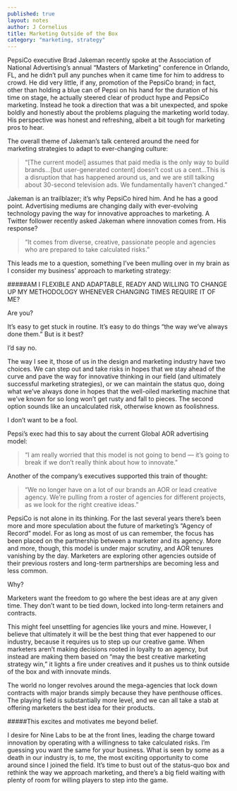 ```yaml
---
published: true
layout: notes
author: J Cornelius
title: Marketing Outside of the Box
category: "marketing, strategy"
---
```


PepsiCo executive Brad Jakeman recently spoke at the Association of National Advertising’s annual “Masters of Marketing” conference in Orlando, FL, and he didn’t pull any punches when it came time for him to address to crowd. He did very little, if any, promotion of the PepsiCo brand; in fact, other than holding a blue can of Pepsi on his hand for the duration of his time on stage, he actually steered clear of product hype and PepsiCo marketing. Instead he took a direction that was a bit unexpected, and spoke boldly and honestly about the problems plaguing the marketing world today. His perspective was honest and refreshing, albeit a bit tough for marketing pros to hear.

The overall theme of Jakeman’s talk centered around the need for marketing strategies to adapt to ever-changing culture:

> “[The current model] assumes that paid media is the only way to build brands…[but user-generated content] doesn’t cost us a cent...This is a disruption that has happened around us, and we are still talking about 30-second television ads. We fundamentally haven’t changed.”

Jakeman is an trailblazer; it’s why PepsiCo hired him. And he has a good point. Advertising mediums are changing daily with ever-evolving technology paving the way for innovative approaches to marketing. A Twitter follower recently asked Jakeman where innovation comes from. His response?

> “It comes from diverse, creative, passionate people and agencies who are prepared to take calculated risks.”

This leads me to a question, something I’ve been mulling over in my brain as I consider my business’ approach to marketing strategy:

#####AM I FLEXIBLE AND ADAPTABLE, READY AND WILLING TO CHANGE UP MY METHODOLOGY WHENEVER CHANGING TIMES REQUIRE IT OF ME?

Are you?

It’s easy to get stuck in routine. It’s easy to do things “the way we’ve always done them.” But is it best?

I’d say no.

The way I see it, those of us in the design and marketing industry have two choices. We can step out and take risks in hopes that we stay ahead of the curve and pave the way for innovative thinking in our field (and ultimately successful marketing strategies), or we can maintain the status quo, doing what we’ve always done in hopes that the well-oiled marketing machine that we’ve known for so long won’t get rusty and fall to pieces. The second option sounds like an uncalculated risk, otherwise known as foolishness. 

I don’t want to be a fool.

Pepsi’s exec had this to say about the current Global AOR advertising model:

> “I am really worried that this model is not going to bend — it’s going to break if we don’t really think about how to innovate.”

Another of the company’s executives supported this train of thought:

> “We no longer have on a lot of our brands an AOR or lead creative agency. We’re pulling from a roster of agencies for different projects, as we look for the right creative ideas.”

PepsiCo is not alone in its thinking. For the last several years there’s been more and more speculation about the future of marketing’s “Agency of Record” model. For as long as most of us can remember, the focus has been placed on the partnership between a marketer and its agency. More and more, though, this model is under major scrutiny, and AOR tenures vanishing by the day. Marketers are exploring other agencies outside of their previous rosters and long-term partnerships are becoming less and less common. 

Why?

Marketers want the freedom to go where the best ideas are at any given time. They don’t want to be tied down, locked into long-term retainers and contracts.

This might feel unsettling for agencies like yours and mine. However, I believe that ultimately it will be the best thing that ever happened to our industry, because it requires us to step up our creative game. When marketers aren’t making decisions rooted in loyalty to an agency, but instead are making them based on “may the best creative marketing strategy win,” it lights a fire under creatives and it pushes us to think outside of the box and with innovate minds. 

The world no longer revolves around the mega-agencies that lock down contracts with major brands simply because they have penthouse offices. The playing field is substantially more level, and we can all take a stab at offering marketers the best idea for their products.

#####This excites and motivates me beyond belief.

I desire for Nine Labs to be at the front lines, leading the charge toward innovation by operating with a willingness to take calculated risks. I’m guessing you want the same for your business. What is seen by some as a death in our industry is, to me, the most exciting opportunity to come around since I joined the field. It’s time to bust out of the status-quo box and rethink the way we approach marketing, and there’s a big field waiting with plenty of room for willing players to step into the game.
